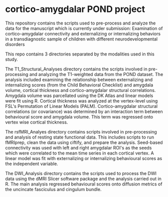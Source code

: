 # cortico-amygdalar POND project
This repository contains the scripts used to pre-process and analyze the data for the manuscript which is currently under submission: Examination of cortico-amygdalar connectivity and externalizing or internalizing behaviors in a transdiagnostic sample of children with different neurodevelopmental disorders 

This repo contains 3 directories separated by the modalities used in this study. 

The T1_Structural_Analyses directory contains the scripts involved in pre-processing and analyzing the T1-weighted data from the POND dataset. The analysis included examining the relationship between externalizing and internalizing scores (from the Child Behavioral Checklist) and amygdala volume, cortical thickness and cortico-amygdalar structural correlations. Amygdala volume was parcellated using the DK Atlas and linear models were fit using R. Cortical thickness was analyzed at the vertex-level using FSL's Permutation of Linear Models (PALM). Cortico-amygdalar structural correlations (or covariance) was determined by an interaction term between behavioural score and amygdala volume. This term was regressed onto vertex wise cortical thickness. 

The rsfMRI_Analyes directory contains scripts involved in pre-processing and analysis of resting state functional data. This includes scripts to run fMRIprep, clean the data using ciftify, and prepare the analysis. Seed-based connectivity was used with left and right amygdalar ROI's as the seeds which were correlated to the mean time series in each cortical vertex. A linear model was fit with externalizing or internalizing behavioural scores as the independent variable. 

 The DWI_Analysis directory contains the scripts used to process the DWI data using the dMRI Slicer software package and the analysis carried out in R. The main analysis regressed behavioural scores onto diffusion metrics of the uncincate fasciculus and cingulum bundle. 

